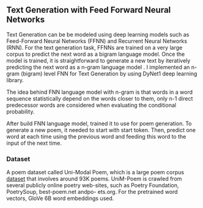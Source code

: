 ## Text Generation with Feed Forward Neural Networks 

Text Generation can be be modeled using deep learning models such as Feed-Forward
Neural Networks (FFNN) and Recurrent Neural Networks (RNN). For the text
generation task, FFNNs are trained on a very large corpus to predict the next word as
a bigram language model. Once the model is trained, it is straightforward to generate a
new text by iteratively predicting the next word as a n-gram language model .
I implemented an n-gram (bigram) level FNN for Text Generation 
by using DyNet1 deep learning library.

The idea behind FNN language model with n-gram is that words in a word sequence
statistically depend on the words closer to them, only n-1 direct predecessor words are
considered when evaluating the conditional probability.

After build FNN language model, trained it to use for poem generation.
To generate a new poem, it needed to start with start token. Then, predict one
word at each time using the previous word and feeding this word to the input of the
next time.


### Dataset

A poem dataset called Uni-Modal Poem, which is a large poem corpus
[dataset](https://drive.google.com/file/d/11GLY2J_B106F_aapZfRmOlhcn1vhQCHG/view) that involves around 93K poems. UniM-Poem is crawled from several publicly
online poetry web-sites, such as Poetry Foundation, PoetrySoup, best-poem.net andpo-
ets.org. For the pretrained word vectors, GloVe 6B word embeddings used.
